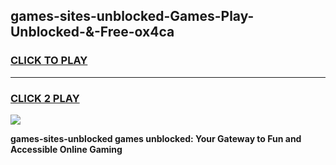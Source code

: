 
## games-sites-unblocked-Games-Play-Unblocked-&-Free-ox4ca
<h3>
<a href="https://premium76.site?title=games-sites-unblocked&ref=24A">CLICK TO PLAY</a></h3>
<hr>

<h3>
<a href="https://premium76.site?title=games-sites-unblocked&ref=24A">CLICK 2 PLAY</a>
  
</h3>

<a href="https://premium76.site?title=games-sites-unblocked&ref=24A"><img src="https://clearcache.store/games.png"></a>


**games-sites-unblocked games unblocked: Your Gateway to Fun and Accessible Online Gaming**
